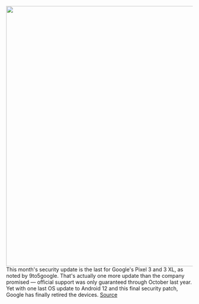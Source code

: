 <img src='https://cdn.vox-cdn.com/thumbor/NdH0U4Z2bPj8d9qBUGfuocLUTBg=/0x0:2040x1360/1200x800/filters:focal(857x517:1183x843)/cdn.vox-cdn.com/uploads/chorus_image/image/70485453/jbareham_181010_2989_0349.0.jpg' width='700px' /><br/>
This month's security update is the last for Google's Pixel 3 and 3 XL, as noted by 9to5google. That's actually one more update than the company promised — official support was only guaranteed through October last year. Yet with one last OS update to Android 12 and this final security patch, Google has finally retired the devices.
<a href='https://www.theverge.com/2022/2/8/22922492/google-pixel-3-xl-february-security-update-support'> Source <a/>